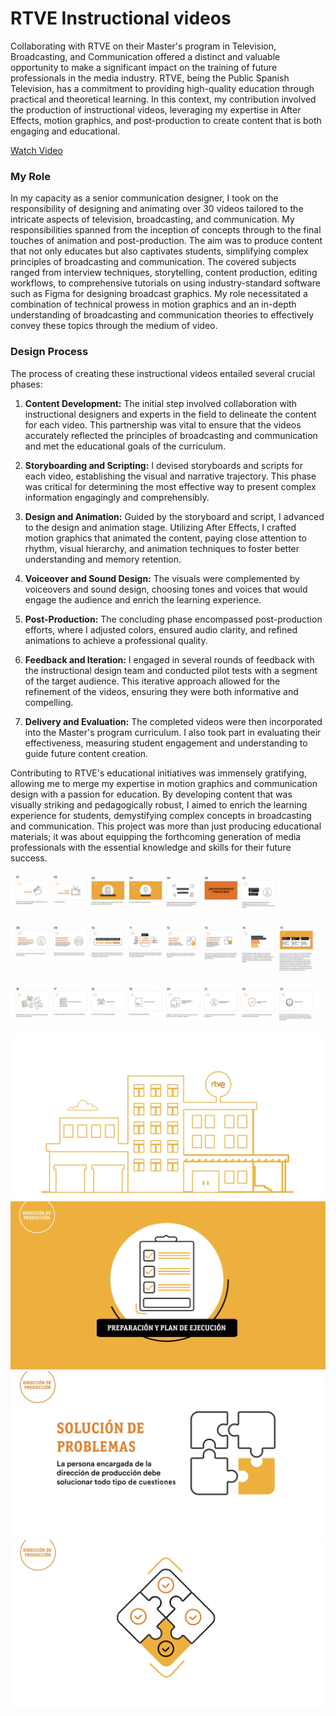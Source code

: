# RTVE Instructional videos

Collaborating with RTVE on their Master's program in Television, Broadcasting, and Communication offered a distinct and valuable opportunity to make a significant impact on the training of future professionals in the media industry. RTVE, being the Public Spanish Television, has a commitment to providing high-quality education through practical and theoretical learning. In this context, my contribution involved the production of instructional videos, leveraging my expertise in After Effects, motion graphics, and post-production to create content that is both engaging and educational.

[Watch Video](https://vimeo.com/924327039?share=copy)


### My Role

In my capacity as a senior communication designer, I took on the responsibility of designing and animating over 30 videos tailored to the intricate aspects of television, broadcasting, and communication. My responsibilities spanned from the inception of concepts through to the final touches of animation and post-production. The aim was to produce content that not only educates but also captivates students, simplifying complex principles of broadcasting and communication. The covered subjects ranged from interview techniques, storytelling, content production, editing workflows, to comprehensive tutorials on using industry-standard software such as Figma for designing broadcast graphics. My role necessitated a combination of technical prowess in motion graphics and an in-depth understanding of broadcasting and communication theories to effectively convey these topics through the medium of video.

### Design Process

The process of creating these instructional videos entailed several crucial phases:

1. **Content Development:** The initial step involved collaboration with instructional designers and experts in the field to delineate the content for each video. This partnership was vital to ensure that the videos accurately reflected the principles of broadcasting and communication and met the educational goals of the curriculum.

2. **Storyboarding and Scripting:** I devised storyboards and scripts for each video, establishing the visual and narrative trajectory. This phase was critical for determining the most effective way to present complex information engagingly and comprehensibly.

3. **Design and Animation:** Guided by the storyboard and script, I advanced to the design and animation stage. Utilizing After Effects, I crafted motion graphics that animated the content, paying close attention to rhythm, visual hierarchy, and animation techniques to foster better understanding and memory retention.

4. **Voiceover and Sound Design:** The visuals were complemented by voiceovers and sound design, choosing tones and voices that would engage the audience and enrich the learning experience.

5. **Post-Production:** The concluding phase encompassed post-production efforts, where I adjusted colors, ensured audio clarity, and refined animations to achieve a professional quality.

6. **Feedback and Iteration:** I engaged in several rounds of feedback with the instructional design team and conducted pilot tests with a segment of the target audience. This iterative approach allowed for the refinement of the videos, ensuring they were both informative and compelling.

7. **Delivery and Evaluation:** The completed videos were then incorporated into the Master's program curriculum. I also took part in evaluating their effectiveness, measuring student engagement and understanding to guide future content creation.

Contributing to RTVE's educational initiatives was immensely gratifying, allowing me to merge my expertise in motion graphics and communication design with a passion for education. By developing content that was visually striking and pedagogically robust, I aimed to enrich the learning experience for students, demystifying complex concepts in broadcasting and communication. This project was more than just producing educational materials; it was about equipping the forthcoming generation of media professionals with the essential knowledge and skills for their future success.

![alt text](doc/story.png)
![alt text](doc/01.png)
![alt text](doc/02.png)
![alt text](doc/03.png)
![alt text](doc/04.png)
